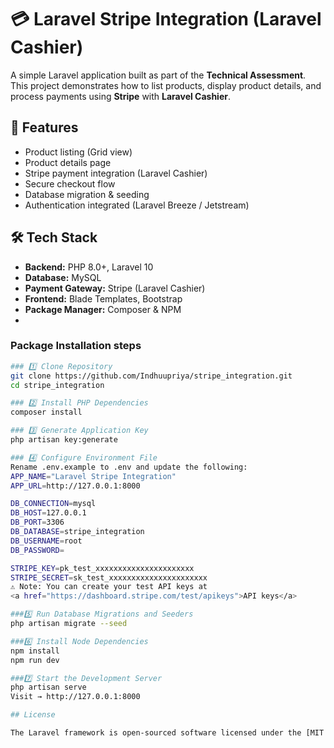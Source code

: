# 💳 Laravel Stripe Integration (Laravel Cashier)

A simple Laravel application built as part of the **Technical Assessment**.  
This project demonstrates how to list products, display product details, and process payments using **Stripe** with **Laravel Cashier**.

## 🚀 Features

- Product listing (Grid view)
- Product details page
- Stripe payment integration (Laravel Cashier)
- Secure checkout flow
- Database migration & seeding
- Authentication integrated (Laravel Breeze / Jetstream)

## 🛠️ Tech Stack

- **Backend:** PHP 8.0+, Laravel 10  
- **Database:** MySQL  
- **Payment Gateway:** Stripe (Laravel Cashier)  
- **Frontend:** Blade Templates, Bootstrap  
- **Package Manager:** Composer & NPM
- 
### Package Installation steps
```bash
### 1️⃣ Clone Repository
git clone https://github.com/Indhuupriya/stripe_integration.git
cd stripe_integration

### 2️⃣ Install PHP Dependencies
composer install

### 3️⃣ Generate Application Key
php artisan key:generate

### 4️⃣ Configure Environment File
Rename .env.example to .env and update the following:
APP_NAME="Laravel Stripe Integration"
APP_URL=http://127.0.0.1:8000

DB_CONNECTION=mysql
DB_HOST=127.0.0.1
DB_PORT=3306
DB_DATABASE=stripe_integration
DB_USERNAME=root
DB_PASSWORD=

STRIPE_KEY=pk_test_xxxxxxxxxxxxxxxxxxxxxx
STRIPE_SECRET=sk_test_xxxxxxxxxxxxxxxxxxxxxx
⚠️ Note: You can create your test API keys at
<a href="https://dashboard.stripe.com/test/apikeys">API keys</a>

###5️⃣ Run Database Migrations and Seeders
php artisan migrate --seed

###6️⃣ Install Node Dependencies
npm install
npm run dev

###7️⃣ Start the Development Server
php artisan serve
Visit → http://127.0.0.1:8000

## License

The Laravel framework is open-sourced software licensed under the [MIT license](https://opensource.org/licenses/MIT).
